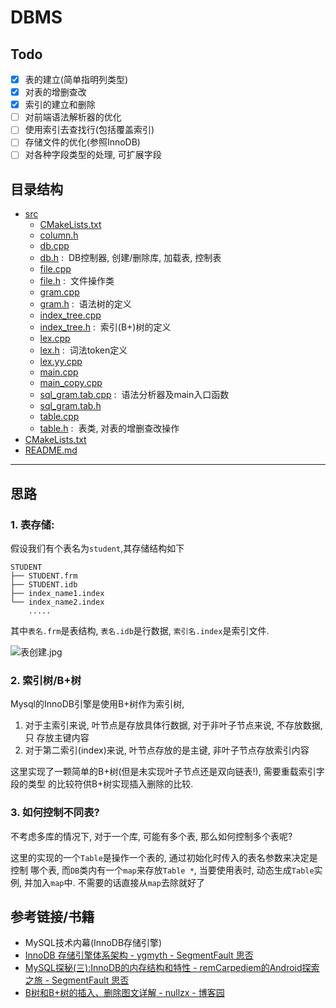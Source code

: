 # DBMS
## Todo
- [x] 表的建立(简单指明列类型)
- [x] 对表的增删查改
- [x] 索引的建立和删除
- [ ] 对前端语法解析器的优化
- [ ] 使用索引去查找行(包括覆盖索引)
- [ ] 存储文件的优化(参照InnoDB)
- [ ] 对各种字段类型的处理, 可扩展字段

## 目录结构

* [src](src)
    * [CMakeLists.txt](src/CMakeLists.txt)
    * [column.h](src/column.h)
    * [db.cpp](src/db.cpp)
    * [db.h](src/db.h)&nbsp;:&nbsp; DB控制器, 创建/删除库, 加载表, 控制表<br/>
    * [file.cpp](src/file.cpp)
    * [file.h](src/file.h)&nbsp;:&nbsp; 文件操作类<br/>
    * [gram.cpp](src/gram.cpp)
    * [gram.h](src/gram.h)&nbsp;:&nbsp; 语法树的定义<br/>
    * [index_tree.cpp](src/index_tree.cpp)
    * [index_tree.h](src/index_tree.h)&nbsp;:&nbsp; 索引(B+)树的定义<br/>
    * [lex.cpp](src/lex.cpp)
    * [lex.h](src/lex.h)&nbsp;:&nbsp; 词法token定义<br/>
    * [lex.yy.cpp](src/lex.yy.cpp)
    * [main.cpp](src/main.cpp)
    * [main_copy.cpp](src/main_copy.cpp)
    * [sql_gram.tab.cpp](src/sql_gram.tab.cpp)&nbsp;:&nbsp; 语法分析器及main入口函数<br/>
    * [sql_gram.tab.h](src/sql_gram.tab.h)
    * [table.cpp](src/table.cpp)
    * [table.h](src/table.h)&nbsp;:&nbsp; 表类, 对表的增删查改操作<br/>
* [CMakeLists.txt](CMakeLists.txt)
* [README.md](README.md)

---

## 思路
### 1. 表存储:
假设我们有个表名为`student`,其存储结构如下
```
STUDENT
├── STUDENT.frm
├── STUDENT.idb
├── index_name1.index
└── index_name2.index
    .....
```

其中`表名.frm`是表结构, `表名.idb`是行数据, `索引名.index`是索引文件.

![表创建.jpg](http://images.jefung.cn/表创建.jpg)

### 2. 索引树/B+树
Mysql的InnoDB引擎是使用B+树作为索引树,
1. 对于主索引来说, 叶节点是存放具体行数据, 对于非叶子节点来说, 不存放数据,只
存放主键内容
2. 对于第二索引(index)来说, 叶节点存放的是主键, 非叶子节点存放索引内容

这里实现了一颗简单的B+树(但是未实现叶子节点还是双向链表!), 需要重载索引字段的类型
的比较符供B+树实现插入删除的比较.

### 3. 如何控制不同表?
不考虑多库的情况下, 对于一个库, 可能有多个表, 那么如何控制多个表呢?

这里的实现的一个`Table`是操作一个表的, 通过初始化时传入的表名参数来决定是控制
哪个表, 而`DB`类内有一个`map`来存放`Table *`, 当要使用表时, 动态生成`Table`实例,
并加入`map`中. 不需要的话直接从`map`去除就好了


## 参考链接/书籍
* MySQL技术内幕(InnoDB存储引擎)
* [InnoDB 存储引擎体系架构 - ygmyth - SegmentFault 思否](https://segmentfault.com/a/1190000004673132)
* [MySQL探秘(三):InnoDB的内存结构和特性 - remCarpediem的Android探索之旅 - SegmentFault 思否](https://segmentfault.com/a/1190000016155584)
* [B树和B+树的插入、删除图文详解 - nullzx - 博客园](https://www.cnblogs.com/nullzx/p/8729425.html)